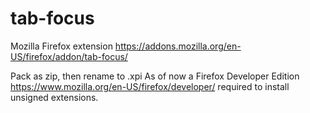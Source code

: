 # tab-focus
Mozilla Firefox extension https://addons.mozilla.org/en-US/firefox/addon/tab-focus/

Pack as zip, then rename to .xpi
As of now a Firefox Developer Edition https://www.mozilla.org/en-US/firefox/developer/ required to install unsigned extensions.